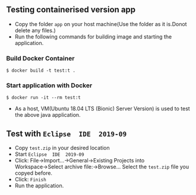 
## Testing containerised version app
* Copy the folder ``app`` on your host machine(Use the folder as it is.Donot delete any files.)
* Run the following commands for building image and starting the application.

### Build Docker Container
``` 
$ docker build -t test:t .
```

### Start application with Docker
```
$ docker run -it --rm test:t
```
* As a host, VM(Ubuntu 18.04 LTS (Bionic) Server Version) is used to test the above java application.

## Test with ``Eclipse  IDE  2019-09``
* Copy ``test.zip`` in your desired location
* Start ``Eclipse  IDE  2019-09``
* Click: File→Import...→General→Existing Projects into Workspace→Select archive file:→Browse... Select the ``test.zip`` file you copyed before.
* Click: ``Finish``
* Run the application.
